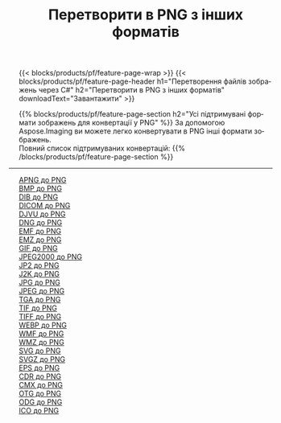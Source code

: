 ﻿---
title: Перетворити в PNG з інших форматів 
weight: 3920
url: /uk/java/conversion/to/png 
lang: uk
langdirlevel: 2
locales: zh-hans,ja,it,ru,de,es,fr,nl,id,lt,pl,pt,vi,tr,ko,zh-hant,ar,hi,th,sv,cs,uk,he
description: За допомогою Aspose.Imaging ви можете легко конвертувати в PNG інші формати
---

{{< blocks/products/pf/feature-page-wrap >}}
{{< blocks/products/pf/feature-page-header h1="Перетворення файлів зображень через C#" h2="Перетворити в PNG з інших форматів" downloadText="Завантажити" >}}


{{% blocks/products/pf/feature-page-section  h2="Усі підтримувані формати зображень для конвертації у PNG" %}}
За допомогою Aspose.Imaging ви можете легко конвертувати в PNG інші формати зображень.
<br/>
Повний список підтримуваних конвертацій:
{{% /blocks/products/pf/feature-page-section %}}
<div class="container-fluid productfamilypage bg-gray">
    <div class="convertypes bg-gray agp-content section">
        <div class="container">
		<hr style="margin-left:-20px;"/>
		<div class="row other-converters">
		    <div class='col-md-2 other-converter remove-lp remove-rp'><a href="/imaging/uk/java/conversion/apng-to-png" >APNG до PNG</a></div>
<div class='col-md-2 other-converter remove-lp remove-rp'><a href="/imaging/uk/java/conversion/bmp-to-png" >BMP до PNG</a></div>
<div class='col-md-2 other-converter remove-lp remove-rp'><a href="/imaging/uk/java/conversion/dib-to-png" >DIB до PNG</a></div>
<div class='col-md-2 other-converter remove-lp remove-rp'><a href="/imaging/uk/java/conversion/dicom-to-png" >DICOM до PNG</a></div>
<div class='col-md-2 other-converter remove-lp remove-rp'><a href="/imaging/uk/java/conversion/djvu-to-png" >DJVU до PNG</a></div>
<div class='col-md-2 other-converter remove-lp remove-rp'><a href="/imaging/uk/java/conversion/dng-to-png" >DNG до PNG</a></div>
<div class='col-md-2 other-converter remove-lp remove-rp'><a href="/imaging/uk/java/conversion/emf-to-png" >EMF до PNG</a></div>
<div class='col-md-2 other-converter remove-lp remove-rp'><a href="/imaging/uk/java/conversion/emz-to-png" >EMZ до PNG</a></div>
<div class='col-md-2 other-converter remove-lp remove-rp'><a href="/imaging/uk/java/conversion/gif-to-png" >GIF до PNG</a></div>
<div class='col-md-2 other-converter remove-lp remove-rp'><a href="/imaging/uk/java/conversion/jpeg2000-to-png" >JPEG2000 до PNG</a></div>
<div class='col-md-2 other-converter remove-lp remove-rp'><a href="/imaging/uk/java/conversion/jp2-to-png" >JP2 до PNG</a></div>
<div class='col-md-2 other-converter remove-lp remove-rp'><a href="/imaging/uk/java/conversion/j2k-to-png" >J2K до PNG</a></div>
<div class='col-md-2 other-converter remove-lp remove-rp'><a href="/imaging/uk/java/conversion/jpg-to-png" >JPG до PNG</a></div>
<div class='col-md-2 other-converter remove-lp remove-rp'><a href="/imaging/uk/java/conversion/jpeg-to-png" >JPEG до PNG</a></div>
<div class='col-md-2 other-converter remove-lp remove-rp'><a href="/imaging/uk/java/conversion/tga-to-png" >TGA до PNG</a></div>
<div class='col-md-2 other-converter remove-lp remove-rp'><a href="/imaging/uk/java/conversion/tif-to-png" >TIF до PNG</a></div>
<div class='col-md-2 other-converter remove-lp remove-rp'><a href="/imaging/uk/java/conversion/tiff-to-png" >TIFF до PNG</a></div>
<div class='col-md-2 other-converter remove-lp remove-rp'><a href="/imaging/uk/java/conversion/webp-to-png" >WEBP до PNG</a></div>
<div class='col-md-2 other-converter remove-lp remove-rp'><a href="/imaging/uk/java/conversion/wmf-to-png" >WMF до PNG</a></div>
<div class='col-md-2 other-converter remove-lp remove-rp'><a href="/imaging/uk/java/conversion/wmz-to-png" >WMZ до PNG</a></div>
<div class='col-md-2 other-converter remove-lp remove-rp'><a href="/imaging/uk/java/conversion/svg-to-png" >SVG до PNG</a></div>
<div class='col-md-2 other-converter remove-lp remove-rp'><a href="/imaging/uk/java/conversion/svgz-to-png" >SVGZ до PNG</a></div>
<div class='col-md-2 other-converter remove-lp remove-rp'><a href="/imaging/uk/java/conversion/eps-to-png" >EPS до PNG</a></div>
<div class='col-md-2 other-converter remove-lp remove-rp'><a href="/imaging/uk/java/conversion/cdr-to-png" >CDR до PNG</a></div>
<div class='col-md-2 other-converter remove-lp remove-rp'><a href="/imaging/uk/java/conversion/cmx-to-png" >CMX до PNG</a></div>
<div class='col-md-2 other-converter remove-lp remove-rp'><a href="/imaging/uk/java/conversion/otg-to-png" >OTG до PNG</a></div>
<div class='col-md-2 other-converter remove-lp remove-rp'><a href="/imaging/uk/java/conversion/odg-to-png" >ODG до PNG</a></div>
<div class='col-md-2 other-converter remove-lp remove-rp'><a href="/imaging/uk/java/conversion/ico-to-png" >ICO до PNG</a></div>
                </div>
        </div>
    </div>
</div>
<br/>

